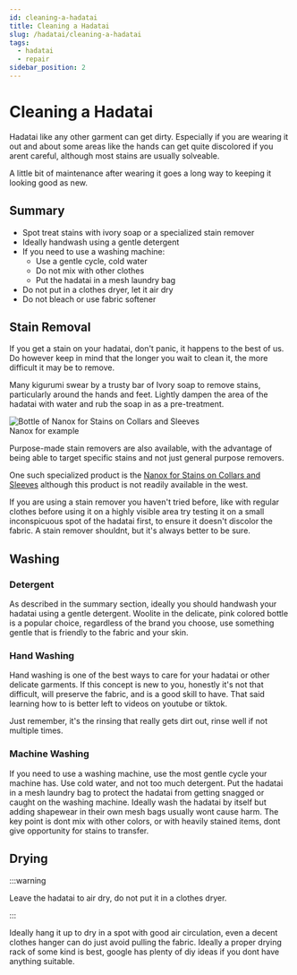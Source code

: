```yaml
---
id: cleaning-a-hadatai
title: Cleaning a Hadatai
slug: /hadatai/cleaning-a-hadatai
tags:
  - hadatai
  - repair
sidebar_position: 2
---
```


# Cleaning a Hadatai

Hadatai like any other garment can get dirty. Especially if you are wearing it out and about some areas like the hands can get quite discolored if you arent careful, although most stains are usually solveable. 

A little bit of maintenance after wearing it goes a long way to keeping it looking good as new.

## Summary

* Spot treat stains with ivory soap or a specialized stain remover
* Ideally handwash using a gentle detergent
* If you need to use a washing machine:
    * Use a gentle cycle, cold water
    * Do not mix with other clothes 
    * Put the hadatai in a mesh laundry bag
* Do not put in a clothes dryer, let it air dry
* Do not bleach or use fabric softener

## Stain Removal

If you get a stain on your hadatai, don't panic, it happens to the best of us. Do however keep in mind that the longer you wait to clean it, the more difficult it may be to remove.

Many kigurumi swear by a trusty bar of Ivory soap to remove stains, particularly around the hands and feet. Lightly dampen the area of the hadatai with water and rub the soap in as a pre-treatment.

<div className="info-box-container">
  <img 
    src="/img/misc-recommendations/stain-remover-nanox.webp" 
    alt="Bottle of Nanox for Stains on Collars and Sleeves"
    className="info-box-image"
  />
  <div className="info-box-caption">
    Nanox for example
  </div>
</div>


Purpose-made stain removers are also available, with the advantage of being able to target specific stains and not just general purpose removers.

One such specialized product is the [Nanox for Stains on Collars and Sleeves](https://www.lion.co.jp/en/products/category/fabric/31#sec-83) although this product is not readily available in the west. 

If you are using a stain remover you haven't tried before, like with regular clothes before using it on a highly visible area try testing it on a small inconspicuous spot of the hadatai first, to ensure it doesn't discolor the fabric. A stain remover shouldnt, but it's always better to be sure.

## Washing

### Detergent

As described in the summary section, ideally you should handwash your hadatai using a gentle detergent. Woolite in the delicate, pink colored bottle is a popular choice, regardless of the brand you choose, use something gentle that is friendly to the fabric and your skin.

### Hand Washing

Hand washing is one of the best ways to care for your hadatai or other delicate garments. If this concept is new to you, honestly it's not that difficult, will preserve the fabric, and is a good skill to have. That said learning how to is better left to videos on youtube or tiktok.

Just remember, it's the rinsing that really gets dirt out, rinse well if not multiple times.

### Machine Washing

If you need to use a washing machine, use the most gentle cycle your machine has.
Use cold water, and not too much detergent.
Put the hadatai in a mesh laundry bag to protect the hadatai from getting snagged or caught on the washing machine.
Ideally wash the hadatai by itself but adding shapewear in their own mesh bags usually wont cause harm. The key point is dont mix with other colors, or with heavily stained items, dont give opportunity for stains to transfer.

## Drying

:::warning

Leave the hadatai to air dry, do not put it in a clothes dryer.

:::

Ideally hang it up to dry in a spot with good air circulation, even a decent clothes hanger can do just avoid pulling the fabric. Ideally a proper drying rack of some kind is best, google has plenty of diy ideas if you dont have anything suitable.
